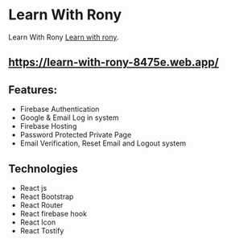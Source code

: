 # Learn With Rony

Learn With Rony [Learn with rony](https://learn-with-rony-8475e.web.app/).

## https://learn-with-rony-8475e.web.app/

## Features:

- Firebase Authentication
- Google & Email Log in system
- Firebase Hosting
- Password Protected Private Page
- Email Verification, Reset Email and Logout system

## Technologies

- React js
- React Bootstrap
- React Router
- React firebase hook
- React Icon
- React Tostify
